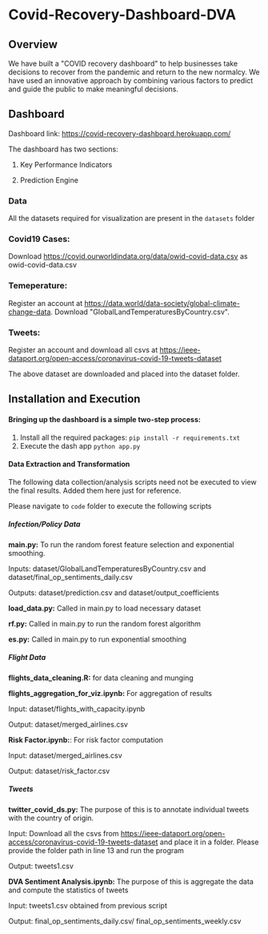 # Covid-Recovery-Dashboard-DVA

## Overview
We have built a "COVID recovery dashboard" to help businesses take decisions to recover from the pandemic and return to the new normalcy. We have used an innovative approach by combining various factors to predict and guide the public to make meaningful decisions.

## Dashboard

Dashboard link: https://covid-recovery-dashboard.herokuapp.com/

The dashboard has two sections:

1. Key Performance Indicators




2. Prediction Engine




### Data
All the datasets required for visualization are present in the `datasets` folder
### Covid19 Cases:
Download https://covid.ourworldindata.org/data/owid-covid-data.csv as owid-covid-data.csv
### Temeperature: 
Register an account at https://data.world/data-society/global-climate-change-data. Download "GlobalLandTemperaturesByCountry.csv".
### Tweets:
Register an account and download all csvs at https://ieee-dataport.org/open-access/coronavirus-covid-19-tweets-dataset




The above dataset are downloaded and placed into the dataset folder.

## Installation and Execution 
#### Bringing up the dashboard is a simple two-step process:
1. Install all the required packages:
`pip install -r requirements.txt`
2. Execute the dash app
`python app.py`

#### Data Extraction and Transformation

The following data collection/analysis scripts need not be executed to view the final results. Added them here just for reference.

Please navigate to `code` folder to execute the following scripts

##### Infection/Policy Data
**main.py:** To run the random forest feature selection and exponential smoothing. 

Inputs: dataset/GlobalLandTemperaturesByCountry.csv and dataset/final_op_sentiments_daily.csv

Outputs: dataset/prediction.csv and dataset/output_coefficients

**load_data.py:** Called in main.py to load necessary dataset

**rf.py:** Called in main.py to run the random forest algorithm

**es.py:** Called in main.py to run exponential smoothing

##### Flight Data
**flights_data_cleaning.R:** for data cleaning and munging

**flights_aggregation_for_viz.ipynb:** For aggregation of results

Input: dataset/flights_with_capacity.ipynb

Output: dataset/merged_airlines.csv

**Risk Factor.ipynb:**: For risk factor computation

Input: dataset/merged_airlines.csv

Output: dataset/risk_factor.csv

##### Tweets
**twitter_covid_ds.py:** The purpose of this is to annotate individual tweets with the country of origin.

Input: Download all the csvs from https://ieee-dataport.org/open-access/coronavirus-covid-19-tweets-dataset and place it in a folder. Please provide the folder path in line 13 and run the program

Output: tweets1.csv 

**DVA Sentiment Analysis.ipynb:** The purpose of this is aggregate the data and compute the statistics of tweets

Input: tweets1.csv obtained from previous script

Output: final_op_sentiments_daily.csv/ final_op_sentiments_weekly.csv
